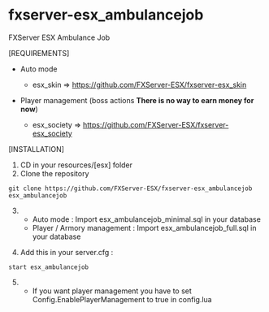 # fxserver-esx_ambulancejob
FXServer ESX Ambulance Job

[REQUIREMENTS]

* Auto mode
   - esx_skin => https://github.com/FXServer-ESX/fxserver-esx_skin
  
* Player management (boss actions **There is no way to earn money for now**)
  * esx_society => https://github.com/FXServer-ESX/fxserver-esx_society

[INSTALLATION]

1) CD in your resources/[esx] folder
2) Clone the repository
```
git clone https://github.com/FXServer-ESX/fxserver-esx_ambulancejob esx_ambulancejob
```
3) * Auto mode : Import esx_ambulancejob_minimal.sql in your database
   * Player / Armory management : Import esx_ambulancejob_full.sql in your database

4) Add this in your server.cfg :

```
start esx_ambulancejob
```
5) * If you want player management you have to set Config.EnablePlayerManagement to true in config.lua


